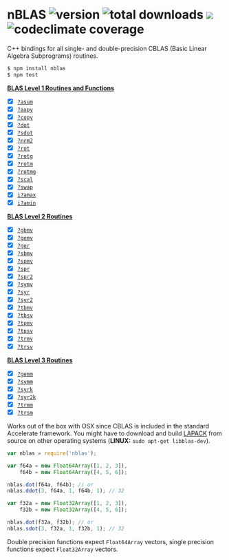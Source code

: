 # nBLAS ![version](https://img.shields.io/npm/v/nblas.svg) ![total downloads](https://img.shields.io/npm/dm/nblas.svg) ![](https://img.shields.io/travis/mateogianolio/nblas.svg) ![codeclimate coverage](https://img.shields.io/codeclimate/coverage/github/mateogianolio/nblas.svg)

C++ bindings for all single- and double-precision CBLAS (Basic Linear Algebra Subprograms) routines.

```bash
$ npm install nblas
$ npm test
```

**[BLAS Level 1 Routines and Functions](https://software.intel.com/en-us/node/468390)**
- [x] [`?asum`](https://software.intel.com/node/e49cf403-8071-4252-a85f-28964ac3da9e#E49CF403-8071-4252-A85F-28964AC3DA9E)
- [x] [`?axpy`](https://software.intel.com/node/e25d8e10-0440-4827-bc58-bc71128ea6ee#E25D8E10-0440-4827-BC58-BC71128EA6EE)
- [x] [`?copy`](https://software.intel.com/node/20a9ac46-ce44-4a6a-8ce4-6a53d802a0b5#20A9AC46-CE44-4A6A-8CE4-6A53D802A0B5)
- [x] [`?dot`](https://software.intel.com/node/d4e53c70-d8fa-4095-a800-4203cafe64fe#D4E53C70-D8FA-4095-A800-4203CAFE64FE)
- [x] [`?sdot`](https://software.intel.com/node/a0a4aefe-c291-4847-8242-5ecb3c08d6a5#A0A4AEFE-C291-4847-8242-5ECB3C08D6A5)
- [x] [`?nrm2`](https://software.intel.com/node/ea1df8e7-fc12-4a82-a804-b62956334c40#EA1DF8E7-FC12-4A82-A804-B62956334C40)
- [x] [`?rot`](https://software.intel.com/node/742238c6-e459-4444-a694-7cc7500cf00f#742238C6-E459-4444-A694-7CC7500CF00F)
- [x] [`?rotg`](https://software.intel.com/node/50049e08-b0f8-4270-80cc-7ab5d25eea3f#50049E08-B0F8-4270-80CC-7AB5D25EEA3F)
- [x] [`?rotm`](https://software.intel.com/node/8ce9d22e-f4df-46a6-9a8a-faba22bdcc93#8CE9D22E-F4DF-46A6-9A8A-FABA22BDCC93)
- [x] [`?rotmg`](https://software.intel.com/node/a28000eb-ea0b-488b-8058-4e1cb0e97074#A28000EB-EA0B-488B-8058-4E1CB0E97074)
- [x] [`?scal`](https://software.intel.com/node/7269dcfe-7235-4690-a69e-d08712d8fc44#7269DCFE-7235-4690-A69E-D08712D8FC44)
- [x] [`?swap`](https://software.intel.com/node/423ea638-1a23-46d8-a882-e022064edad7#423EA638-1A23-46D8-A882-E022064EDAD7)
- [x] [`i?amax`](https://software.intel.com/node/c43c2490-109a-4a3b-8c5c-e8b67224bc03#C43C2490-109A-4A3B-8C5C-E8B67224BC03)
- [x] [`i?amin`](https://software.intel.com/node/108f9e63-32ef-466b-bed2-58fe6628a058#108F9E63-32EF-466B-BED2-58FE6628A058)

**[BLAS Level 2 Routines](https://software.intel.com/en-us/node/468426)**
- [x] [`?gbmv`](https://software.intel.com/node/bc780af8-f243-4a20-b264-06424a8b5621#BC780AF8-F243-4A20-B264-06424A8B5621)
- [x] [`?gemv`](https://software.intel.com/node/443228c4-626e-48a7-b230-26fb061eacf2#443228C4-626E-48A7-B230-26FB061EACF2)
- [x] [`?ger`](https://software.intel.com/node/26a7befc-1a1d-4c19-b482-5e72e6b02417#26A7BEFC-1A1D-4C19-B482-5E72E6B02417)
- [x] [`?sbmv`](https://software.intel.com/node/c80f5eb2-d6c3-44e5-b0c8-9813a0c2340a#C80F5EB2-D6C3-44E5-B0C8-9813A0C2340A)
- [x] [`?spmv`](https://software.intel.com/node/16cb58c4-105b-486c-b6aa-42bb0c721a76#16CB58C4-105B-486C-B6AA-42BB0C721A76)
- [x] [`?spr`](https://software.intel.com/node/f460bc61-5a47-4c0d-a2e0-a29adaa1b613#F460BC61-5A47-4C0D-A2E0-A29ADAA1B613)
- [x] [`?spr2`](https://software.intel.com/node/c8dd665d-5e52-4214-aeab-ba4de61418e1#C8DD665D-5E52-4214-AEAB-BA4DE61418E1)
- [x] [`?symv`](https://software.intel.com/node/6265ba37-6e58-4c27-8035-92d836f58ec4#6265BA37-6E58-4C27-8035-92D836F58EC4)
- [x] [`?syr`](https://software.intel.com/node/fcfba6db-8859-42e9-a626-3c74fc34b6c1#FCFBA6DB-8859-42E9-A626-3C74FC34B6C1)
- [x] [`?syr2`](https://software.intel.com/node/34efa07b-4a2a-42c3-90e2-d27b8a8f744e#34EFA07B-4A2A-42C3-90E2-D27B8A8F744E)
- [x] [`?tbmv`](https://software.intel.com/node/14dfa68e-00c5-44c5-9e61-7279602af0c7#14DFA68E-00C5-44C5-9E61-7279602AF0C7)
- [x] [`?tbsv`](https://software.intel.com/node/0e673aed-9c3a-44af-92a5-4a5326d6a007#0E673AED-9C3A-44AF-92A5-4A5326D6A007)
- [x] [`?tpmv`](https://software.intel.com/node/f6666c0e-b843-4e12-9ad4-8898a6ef4018#F6666C0E-B843-4E12-9AD4-8898A6EF4018)
- [x] [`?tpsv`](https://software.intel.com/node/0eecd264-9871-4097-8af5-68eedae0d00a#0EECD264-9871-4097-8AF5-68EEDAE0D00A)
- [x] [`?trmv`](https://software.intel.com/node/feb986db-24ff-4e64-9c44-289dde419eeb#FEB986DB-24FF-4E64-9C44-289DDE419EEB)
- [x] [`?trsv`](https://software.intel.com/node/d8733073-f041-4aa1-b82c-123dfa993ad7#D8733073-F041-4AA1-B82C-123DFA993AD7)

**[BLAS Level 3 Routines](https://software.intel.com/en-us/node/468478)**
- [x] [`?gemm`](https://software.intel.com/node/90eaa001-d4c8-4211-9ea0-b62f5ade9cf0#90EAA001-D4C8-4211-9EA0-B62F5ADE9CF0)
- [x] [`?symm`](https://software.intel.com/node/cae55cbe-8e83-4c7f-9c54-0a8598f8a8ef#CAE55CBE-8E83-4C7F-9C54-0A8598F8A8EF)
- [x] [`?syrk`](https://software.intel.com/node/e8986ce9-3048-4295-86ff-c2512669b498#E8986CE9-3048-4295-86FF-C2512669B498)
- [x] [`?syr2k`](https://software.intel.com/node/1233ba19-4666-4233-ba59-106b9e644893#1233BA19-4666-4233-BA59-106B9E644893)
- [x] [`?trmm`](https://software.intel.com/node/fe86b64a-4620-4e8f-8263-8442ace782df#FE86B64A-4620-4E8F-8263-8442ACE782DF)
- [x] [`?trsm`](https://software.intel.com/node/ce40548f-549d-4af8-9668-b63b28c8c63f#CE40548F-549D-4AF8-9668-B63B28C8C63F)

Works out of the box with OSX since CBLAS is included in the standard Accelerate framework. You might have to download and build [LAPACK](http://www.netlib.org/lapack/#_lapack_version_3_6_0) from source on other operating systems (**LINUX:** `sudo apt-get libblas-dev`).

```javascript
var nblas = require('nblas');

var f64a = new Float64Array([1, 2, 3]),
    f64b = new Float64Array([4, 5, 6]);

nblas.dot(f64a, f64b); // or
nblas.ddot(3, f64a, 1, f64b, 1); // 32

var f32a = new Float32Array([1, 2, 3]),
    f32b = new Float32Array([4, 5, 6]);

nblas.dot(f32a, f32b); // or
nblas.sdot(3, f32a, 1, f32b, 1); // 32
```

Double precision functions expect `Float64Array` vectors, single precision functions expect `Float32Array` vectors.
